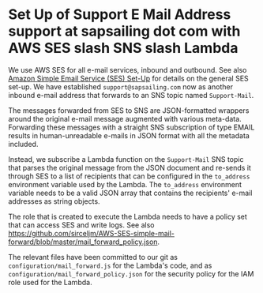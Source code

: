 # Set Up of Support E Mail Address support at sapsailing dot com with AWS SES slash SNS slash Lambda

We use AWS SES for all e-mail services, inbound and outbound. See also [Amazon Simple Email Service (SES) Set-Up](wiki/info/landscape/mail-relaying) for details on the general SES set-up. We have established ``support@sapsailing.com`` now as another inbound e-mail address that forwards to an SNS topic named ``Support-Mail``.

The messages forwarded from SES to SNS are JSON-formatted wrappers around the original e-mail message augmented with various meta-data. Forwarding these messages with a straight SNS subscription of type EMAIL results in human-unreadable e-mails in JSON format with all the metadata included.

Instead, we subscribe a Lambda function on the ``Support-Mail`` SNS topic that parses the original message from the JSON document and re-sends it through SES to a list of recipients that can be configured in the ``to_address`` environment variable used by the Lambda. The ``to_address`` environment variable needs to be a valid JSON array that contains the recipients' e-mail addresses as string objects.

The role that is created to execute the Lambda needs to have a policy set that can access SES and write logs. See also https://github.com/sirceljm/AWS-SES-simple-mail-forward/blob/master/mail_forward_policy.json.

The relevant files have been committed to our git as ``configuration/mail_forward.js`` for the Lambda's code, and as ``configuration/mail_forward_policy.json`` for the security policy for the IAM role used for the Lambda.